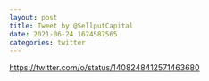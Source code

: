 ```yaml
--- 
layout: post 
title: Tweet by @SellputCapital 
date: 2021-06-24 1624587565 
categories: twitter 
--- 
```

https://twitter.com/o/status/1408248412571463680